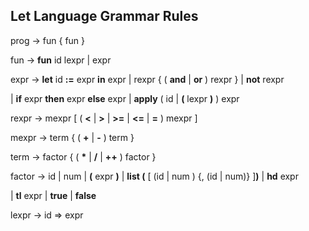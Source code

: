 ## Let Language Grammar Rules

prog &rarr; fun { fun }

fun &rarr;  **fun** id lexpr | expr

expr &rarr; **let** id **:=** expr **in** expr | rexpr { ( **and** | **or** ) rexpr } | **not** rexpr

 | **if** expr **then** expr **else** expr | **apply** ( id | **(** lexpr **)** ) expr


rexpr &rarr; mexpr [ ( **<** | **>** | **>=** | **<=** | **=** ) mexpr ]

mexpr &rarr; term { ( **+** | **-** ) term }

<!-- exprLst &rarr; **list(** [ expr {, expr} ] **)** | id -->

term &rarr; factor { ( <strong>*</strong> | **/**  | **++** ) factor }

factor &rarr; id | num | **(** expr **)** | **list (** [ (id | num ) {, (id | num)} ]**)**
  | **hd** expr

  | **tl** expr | **true** | **false**

lexpr &rarr; id => expr
